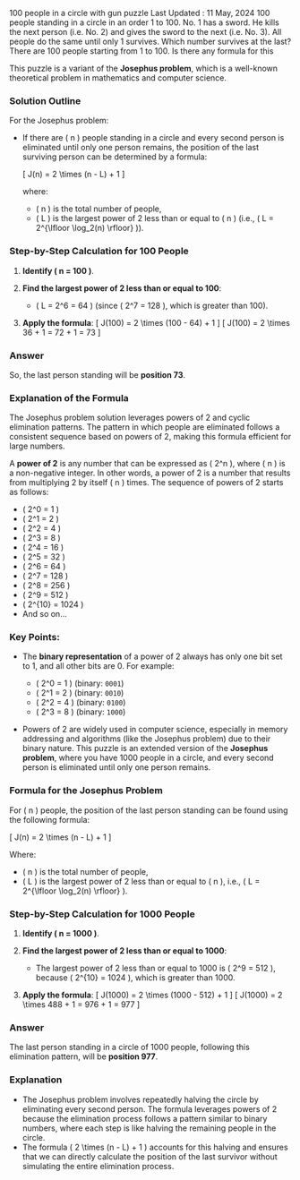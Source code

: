 100 people in a circle with gun puzzle
Last Updated : 11 May, 2024
100 people standing in a circle in an order 1 to 100. No. 1 has a sword. He kills the next person (i.e. No. 2) and gives the sword to the next (i.e. No. 3). All people do the same until only 1 survives. Which number survives at the last? 
There are 100 people starting from 1 to 100.  Is there any formula for this

This puzzle is a variant of the **Josephus problem**, which is a well-known theoretical problem in mathematics and computer science.

### Solution Outline

For the Josephus problem:
- If there are \( n \) people standing in a circle and every second person is eliminated until only one person remains, the position of the last surviving person can be determined by a formula:
  
  \[
  J(n) = 2 \times (n - L) + 1
  \]

  where:
  - \( n \) is the total number of people,
  - \( L \) is the largest power of 2 less than or equal to \( n \) (i.e., \( L = 2^{\lfloor \log_2(n) \rfloor} \)).

### Step-by-Step Calculation for 100 People

1. **Identify \( n = 100 \)**.
   
2. **Find the largest power of 2 less than or equal to 100**:
   - \( L = 2^6 = 64 \) (since \( 2^7 = 128 \), which is greater than 100).

3. **Apply the formula**:
   \[
   J(100) = 2 \times (100 - 64) + 1
   \]
   \[
   J(100) = 2 \times 36 + 1 = 72 + 1 = 73
   \]

### Answer
So, the last person standing will be **position 73**.

### Explanation of the Formula
The Josephus problem solution leverages powers of 2 and cyclic elimination patterns. The pattern in which people are eliminated follows a consistent sequence based on powers of 2, making this formula efficient for large numbers.

A **power of 2** is any number that can be expressed as \( 2^n \), where \( n \) is a non-negative integer. In other words, a power of 2 is a number that results from multiplying 2 by itself \( n \) times. The sequence of powers of 2 starts as follows:

- \( 2^0 = 1 \)
- \( 2^1 = 2 \)
- \( 2^2 = 4 \)
- \( 2^3 = 8 \)
- \( 2^4 = 16 \)
- \( 2^5 = 32 \)
- \( 2^6 = 64 \)
- \( 2^7 = 128 \)
- \( 2^8 = 256 \)
- \( 2^9 = 512 \)
- \( 2^{10} = 1024 \)
- And so on...

### Key Points:
- The **binary representation** of a power of 2 always has only one bit set to 1, and all other bits are 0. For example:
  - \( 2^0 = 1 \) (binary: `0001`)
  - \( 2^1 = 2 \) (binary: `0010`)
  - \( 2^2 = 4 \) (binary: `0100`)
  - \( 2^3 = 8 \) (binary: `1000`)
  
- Powers of 2 are widely used in computer science, especially in memory addressing and algorithms (like the Josephus problem) due to their binary nature.
This puzzle is an extended version of the **Josephus problem**, where you have 1000 people in a circle, and every second person is eliminated until only one person remains.

### Formula for the Josephus Problem

For \( n \) people, the position of the last person standing can be found using the following formula:

\[
J(n) = 2 \times (n - L) + 1
\]

Where:
- \( n \) is the total number of people,
- \( L \) is the largest power of 2 less than or equal to \( n \), i.e., \( L = 2^{\lfloor \log_2(n) \rfloor} \).

### Step-by-Step Calculation for 1000 People

1. **Identify \( n = 1000 \)**.

2. **Find the largest power of 2 less than or equal to 1000**:
   - The largest power of 2 less than or equal to 1000 is \( 2^9 = 512 \), because \( 2^{10} = 1024 \), which is greater than 1000.

3. **Apply the formula**:
   \[
   J(1000) = 2 \times (1000 - 512) + 1
   \]
   \[
   J(1000) = 2 \times 488 + 1 = 976 + 1 = 977
   \]

### Answer

The last person standing in a circle of 1000 people, following this elimination pattern, will be **position 977**.

### Explanation

- The Josephus problem involves repeatedly halving the circle by eliminating every second person. The formula leverages powers of 2 because the elimination process follows a pattern similar to binary numbers, where each step is like halving the remaining people in the circle.
- The formula \( 2 \times (n - L) + 1 \) accounts for this halving and ensures that we can directly calculate the position of the last survivor without simulating the entire elimination process.

